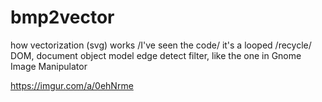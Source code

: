 # bmp2vector
how vectorization (svg) works /I've seen the code/
 it's a looped /recycle/ DOM, document object model edge detect filter, like the one in Gnome Image Manipulator
 
 <blockquote class="imgur-embed-pub" lang="en" data-id="a/0ehNrme" data-context="false" ><a href="//imgur.com/a/0ehNrme"></a></blockquote><script async src="//s.imgur.com/min/embed.js" charset="utf-8"></script>
 
 https://imgur.com/a/0ehNrme
 
 
